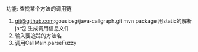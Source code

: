 功能: 查找某个方法的调用链
1. git@github.com:gousiosg/java-callgraph.git
   mvn package
   用static的解析jar包
   生成调用信息文件
2.  输入要追踪的方法名
3. 调用CallMain.parseFuzzy
